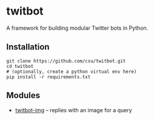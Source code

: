 # twitbot
A framework for building modular Twitter bots in Python.

## Installation
    git clone https://github.com/csu/twitbot.git
    cd twitbot
    # (optionally, create a python virtual env here)
    pip install -r requirements.txt

## Modules
* [twitbot-img](https://github.com/csu/twitbot-img) – replies with an image for a query
